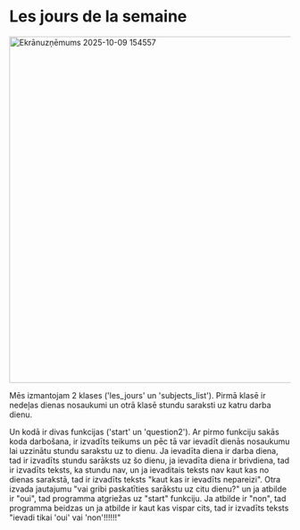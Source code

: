 # Les jours de la semaine
<img width="574" height="619" alt="Ekrānuzņēmums 2025-10-09 154557" src="https://github.com/user-attachments/assets/6abf033a-9a67-43b9-9f96-0777930f94a6" />

Mēs izmantojam 2 klases ('les_jours' un 'subjects_list'). Pirmā klasē ir nedeļas dienas nosaukumi un otrā klasē stundu saraksti uz katru darba dienu.

Un kodā ir divas funkcijas ('start' un 'question2'). Ar pirmo funkciju sakās koda darbošana, ir izvadīts teikums un pēc tā var ievadīt dienās nosaukumu lai uzzinātu stundu sarakstu uz to dienu. Ja ievadīta diena ir darba diena, tad ir izvadīts stundu sarāksts uz šo dienu, ja ievadīta diena ir brivdiena, tad ir izvadīts teksts, ka stundu nav, un ja ievaditais teksts nav kaut kas no dienas sarakstā, tad ir izvadīts teksts "kaut kas ir ievadīts nepareizi".  Otra izvada jautajumu "vai gribi paskatīties sarākstu uz citu dienu?" un ja atbilde ir "oui", tad programma atgriežas uz "start" funkciju. Ja atbilde ir "non", tad programma beidzas un ja atbilde ir kaut kas vispar cits, tad ir izvadīts teksts "ievadi tikai 'oui' vai 'non'!!!!!!"
